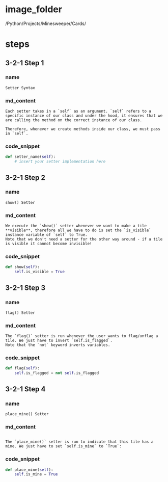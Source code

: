 # image_folder
/Python/Projects/Minesweeper/Cards/

# steps
## 3-2-1 Step 1
### name
```
Setter Syntax
```
### md_content
```
Each setter takes in a `self` as an argument. `self` refers to a specific instance of our class and under the hood, it ensures that we are calling the method on the correct instance of our class. 

Therefore, whenever we create methods inside our class, we must pass in `self`.  
```
### code_snippet
```python
def setter_name(self):
    # insert your setter implementation here
```
## 3-2-1 Step 2
### name
```
show() Setter
```
### md_content
```
We execute the `show()` setter whenever we want to make a tile **visible**, therefore all we have to do is set the `is_visible` instance variable of `self` to True. 
Note that we don't need a setter for the other way around - if a tile is visible it cannot become invisible!
```
### code_snippet
```python
def show(self):    
    self.is_visible = True
```
## 3-2-1 Step 3
### name
```
flag() Setter
```
### md_content
```
The `flag()` setter is run whenever the user wants to flag/unflag a tile. We just have to invert `self.is_flagged`.
Note that the `not` keyword inverts variables.
```

### code_snippet
```python
def flag(self):
    self.is_flagged = not self.is_flagged
```

## 3-2-1 Step 4
### name
```
place_mine() Setter
```
### md_content
```

The `place_mine()` setter is run to indicate that this tile has a mine. We just have to set `self.is_mine` to `True`:
```
### code_snippet
```python
def place_mine(self):
    self.is_mine = True
```



